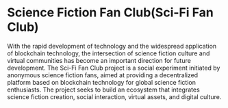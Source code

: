# Science Fiction Fan Club(Sci-Fi Fan Club)

  With the rapid development of technology and the widespread application of blockchain technology, the intersection of science fiction culture and virtual communities has become an important direction for future development. The Sci-Fi Fan Club project is a social experiment initiated by anonymous science fiction fans, aimed at providing a decentralized platform based on blockchain technology for global science fiction enthusiasts. The project seeks to build an ecosystem that integrates science fiction creation, social interaction, virtual assets, and digital culture.
